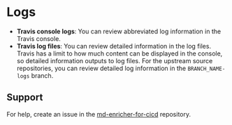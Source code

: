 <!--
# Copyright 2022, 2024 IBM Inc. All rights reserved
# SPDX-License-Identifier: Apache2.0
# Last updated: 2024-03-06
-->

# Logs

* **Travis console logs**: You can review abbreviated log information in the Travis console. 
* **Travis log files**: You can review detailed information in the log files. Travis has a limit to how much content can be displayed in the console, so detailed information outputs to log files. For the upstream source repositories, you can review detailed log information in the `BRANCH_NAME-logs` branch.



## Support

For help, create an issue in the [md-enricher-for-cicd](https://github.com/IBM/md-enricher-for-cicd) repository.

